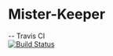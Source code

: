 # Mister-Keeper
--
Travis CI  
[![Build Status](https://travis-ci.com/Ghost-Rider-gu/Mister-Keeper.svg?branch=master)](https://travis-ci.com/Ghost-Rider-gu/Mister-Keeper)